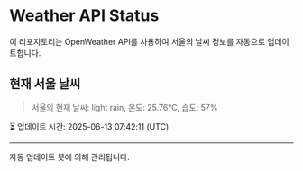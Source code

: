 
# Weather API Status

이 리포지토리는 OpenWeather API를 사용하여 서울의 날씨 정보를 자동으로 업데이트합니다.

## 현재 서울 날씨
> 서울의 현재 날씨: light rain, 온도: 25.76°C, 습도: 57%

⏳ 업데이트 시간: 2025-06-13 07:42:11 (UTC)

---
자동 업데이트 봇에 의해 관리됩니다.
